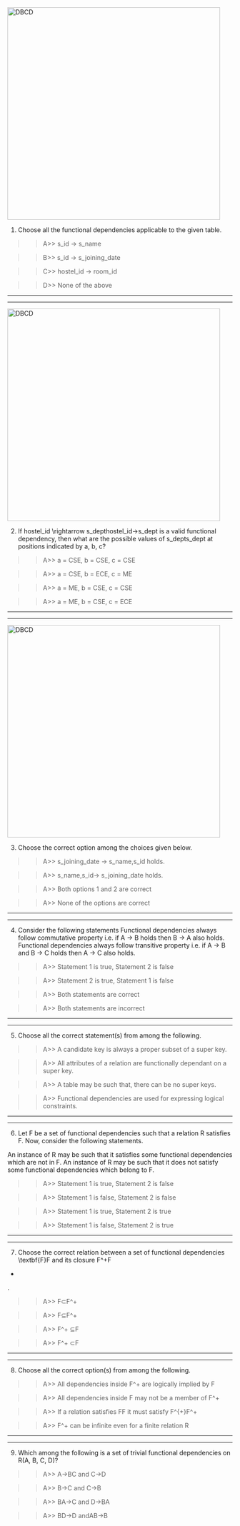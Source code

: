 <img width="476" alt="DBCD" src="https://user-images.githubusercontent.com/89120960/198874747-8c4358c7-885b-49cc-8650-44c205839461.png">

1) Choose all the functional dependencies applicable to the given table.

>>A>> s_id → s_name

>>B>> s_id → s_joining_date

>>C>> hostel_id → room_id

>>D>> None of the above


_______________________________________________________________________________________________________________________________________________________________
***************************************************************************************************************************************************************

<img width="476" alt="DBCD" src="https://user-images.githubusercontent.com/89120960/198874747-8c4358c7-885b-49cc-8650-44c205839461.png">

2) If hostel\_id \rightarrow s\_depthostel_id→s_dept is a valid functional dependency, then what are the possible values of s\_depts_dept at positions indicated by a, b, c?

>>A>> a = CSE, b = CSE, c = CSE

>>A>> a = CSE, b = ECE, c = ME

>>A>> a = ME, b = CSE, c = CSE

>>A>> a = ME, b = CSE, c = ECE

________________________________________________________________________________________________________________________________________________________________
****************************************************************************************************************************************************************

<img width="476" alt="DBCD" src="https://user-images.githubusercontent.com/89120960/198874747-8c4358c7-885b-49cc-8650-44c205839461.png">

3) Choose the correct option among the choices given below.

>>A>>  s_joining_date → s_name,s_id holds.

>>A>> s_name,s_id→  s_joining_date holds.

>>A>> Both options 1 and 2 are correct

>>A>> None of the options are correct
________________________________________________________________________________________________________________________________________________________________
****************************************************************************************************************************************************************

4) Consider the following statements 
Functional dependencies always follow commutative property i.e. if A → B holds then B → A also holds. 
Functional dependencies always follow transitive property i.e. if A → B and B → C holds then A → C also holds.

>>A>> Statement 1 is true, Statement 2 is false

>>A>> Statement 2 is true, Statement 1 is false

>>A>> Both statements are correct

>>A>> Both statements are incorrect

________________________________________________________________________________________________________________________________________________________________
****************************************************************************************************************************************************************

5) Choose all the correct statement(s) from among the following.

>>A>> A candidate key is always a proper subset of a super key.

>>A>> All attributes of a relation are functionally dependant on a super key.

>>A>> A table may be such that, there can be no super keys.

>>A>> Functional dependencies are used for expressing logical constraints.



________________________________________________________________________________________________________________________________________________________________
****************************************************************************************************************************************************************


6) Let F be a set of functional dependencies such that a relation R satisfies F. Now, consider the following statements.

 An instance of R may be such that it satisfies some functional dependencies which are not in F. 
An instance of R may be such that it does not satisfy some functional dependencies which belong to F.

>>A>> Statement 1 is true, Statement 2 is false

>>A>> Statement 1 is false, Statement 2 is false

>>A>> Statement 1 is true, Statement 2 is true

>>A>> Statement 1 is false, Statement 2 is true

________________________________________________________________________________________________________________________________________________________________
****************************************************************************************************************************************************************

7) Choose the correct relation between a set of functional dependencies \textbf{F}F and its closure F^+F 
+
 .

>>A>> F⊂F^+
 

>>A>> F⊆F^+
 

>>A>> F^+ ⊆F

>>A>> F^+ ⊂F

________________________________________________________________________________________________________________________________________________________________
****************************************************************************************************************************************************************


8) Choose all the correct option(s) from among the following.

>>A>> All dependencies inside F^+ are logically implied by F

>>A>> All dependencies inside F may not be a member of F^+
 
>>A>> If a relation satisfies FF it must satisfy F^{+}F^+
 
>>A>> F^+ can be infinite even for a finite relation R


________________________________________________________________________________________________________________________________________________________________
****************************************************************************************************************************************************************

9) Which among the following is a set of trivial functional dependencies on R(A, B, C, D)?

>>A>> A→BC and C→D

>>A>> B→C and C→B

>>A>> BA→C and D→BA

>>A>> BD→D andAB→B
